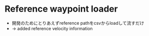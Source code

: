 # Reference waypoint loader

- 開発のためにとりあえずreference pathをcsvからloadして流すだけ
- -> added reference velocity information
